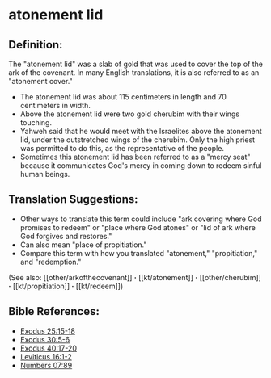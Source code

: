# atonement lid #

## Definition: ##

The "atonement lid" was a slab of gold that was used to cover the top of the ark of the covenant. In many English translations, it is also referred to as an "atonement cover."

* The atonement lid was about 115 centimeters in length and 70 centimeters in width.
* Above the atonement lid were two gold cherubim with their wings touching.
* Yahweh said that he would meet with the Israelites above the atonement lid, under the outstretched wings of the cherubim. Only the high priest was permitted to do this, as the representative of the people.
* Sometimes this atonement lid has been referred to as a "mercy seat" because it communicates God's mercy in coming down to redeem sinful human beings.

## Translation Suggestions: ##

* Other ways to translate this term could include "ark covering where God promises to redeem" or "place where God atones" or "lid of ark where God forgives and restores."
* Can also mean "place of propitiation."
* Compare this term with how you translated "atonement," "propitiation," and "redemption."

(See also: [[other/arkofthecovenant]] **·** [[kt/atonement]] **·** [[other/cherubim]] **·** [[kt/propitiation]] **·** [[kt/redeem]])

## Bible References: ##

* [Exodus 25:15-18](en/tn/exo/help/25/15)
* [Exodus 30:5-6](en/tn/exo/help/30/05)
* [Exodus 40:17-20](en/tn/exo/help/40/17)
* [Leviticus 16:1-2](en/tn/lev/help/16/01)
* [Numbers 07:89](en/tn/num/help/07/89)